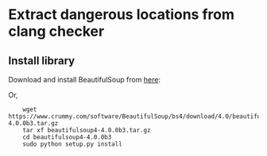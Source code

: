 # Extract dangerous locations from clang checker

## Install library ##

Download and install BeautifulSoup from [here](https://www.crummy.com/software/BeautifulSoup/bs4/download/4.0/):

Or, 
```
    wget https://www.crummy.com/software/BeautifulSoup/bs4/download/4.0/beautifulsoup4-4.0.0b3.tar.gz
    tar xf beautifulsoup4-4.0.0b3.tar.gz
    cd beautifulsoup4-4.0.0b3
    sudo python setup.py install
```
